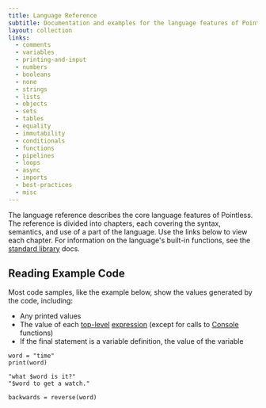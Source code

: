 ```yaml
---
title: Language Reference
subtitle: Documentation and examples for the language features of Pointless
layout: collection
links:
  - comments
  - variables
  - printing-and-input
  - numbers
  - booleans
  - none
  - strings
  - lists
  - objects
  - sets
  - tables
  - equality
  - immutability
  - conditionals
  - functions
  - pipelines
  - loops
  - async
  - imports
  - best-practices
  - misc
---
```


The language reference describes the core language features of Pointless. The
reference is divided into chapters, each covering the syntax, semantics, and use
of a part of the language. Use the links below to view each chapter. For
information on the language's built-in functions, see the
[standard library](/stdlib) docs.

## Reading Example Code

Most code samples, like the example below, show the values generated by the
code, including:

- Any printed values
- The value of each [top-level](/misc#top-level) [expression](/misc#expressions)
  (except for calls to [Console](/stdlib/Console) functions)
- If the final statement is a variable definition, the value of the variable

```ptls
word = "time"
print(word)

"what $word is it?"
"$word to get a watch."

backwards = reverse(word)
```
